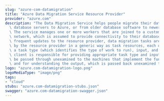 ```yaml
---
slug: "azure-com-datamigration"
title: "Azure Data Migration Service Resource Provider"
provider: "azure.com"
description: "The Data Migration Service helps people migrate their data from on-premise\
  \ database servers to Azure, or from older database software to newer software.\
  \ The service manages one or more workers that are joined to a customer's virtual\
  \ network, which is assumed to provide connectivity to their databases. To avoid\
  \ frequent updates to the resource provider, data migration tasks are implemented\
  \ by the resource provider in a generic way as task resources, each of which has\
  \ a task type (which identifies the type of work to run), input, and output. The\
  \ client is responsible for providing appropriate task type and inputs, which will\
  \ be passed through unexamined to the machines that implement the functionality,\
  \ and for understanding the output, which is passed back unexamined to the client."
logo: "azure.com-datamigration-logo.png"
logoMediaType: "image/png"
tags:
- "cloud"
stubs: "azure.com-datamigration-stubs.json"
swagger: "azure.com-datamigration-swagger.json"
---
```

